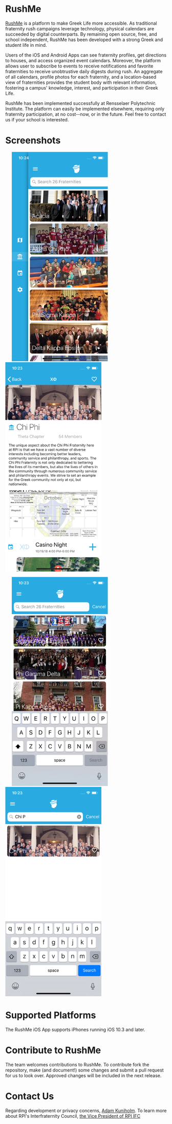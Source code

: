 # RushMe
[RushMe](https://github.com/RushMeTeam) is a platform to make Greek Life more accessible. As traditional fraternity rush campaigns leverage technology, physical calendars are succeeded by digital counterparts. By remaining open source, free, and school independent, RushMe has been developed with a strong Greek and student life in mind.

Users of the iOS and Android Apps can see fraternity profiles, get directions to houses, and access organized event calendars. Moreover, the platform allows user to subscribe to events to receive notifications and favorite fraternities to receive unobtrustive daily digests during rush. An aggregate of all calendars, profile photos for each fraternity, and a location-based view of fraternities provides the student body with relevant information, fostering a campus' knowledge, interest, and participation in their Greek Life.

RushMe has been implemented successfully at Rensselaer Polytechnic Institute. The platform can easily be implemented elsewhere, requiring only fraternity participation, at no cost--now, or in the future. Feel free to contact us if your school is interested.

# Screenshots
<img src= "https://raw.githubusercontent.com/RushMeTeam/RushMeiOS/master/fastlane/screenshots/en-US/iPhone%20X-MenuOpen.png" alt="RushMe Menu" width="300" hspace = "20" /><img src="https://raw.githubusercontent.com/RushMeTeam/RushMeiOS/master/fastlane/screenshots/en-US/iPhone%20X-FraternityDetail.png" alt="Fraternity Detail View" width="300" />

<img src="https://raw.githubusercontent.com/RushMeTeam/RushMeiOS/master/fastlane/screenshots/en-US/iPhone%20X-FraternityMaster.png" alt="Fraternity Master View" width="300" hspace = "20"/> <img src="https://raw.githubusercontent.com/RushMeTeam/RushMeiOS/master/fastlane/screenshots/en-US/iPhone%20X-Searched.png" alt="Fraternity Searching" width="300" />

# Supported Platforms
The RushMe iOS App supports iPhones running iOS 10.3 and later.

# Contribute to RushMe
The team welcomes contributions to RushMe. To contribute fork the repository, make (and document!) some changes and submit a pull request for us to look over. Approved changes will be included in the next release.

# Contact Us
Regarding development or privacy concerns, [Adam Kuniholm](kuniha@rpi.edu).
To learn more about RPI's Interfraternity Council, [the Vice President of RPI IFC](ifc.rpi.recruitment@gmail.com)

